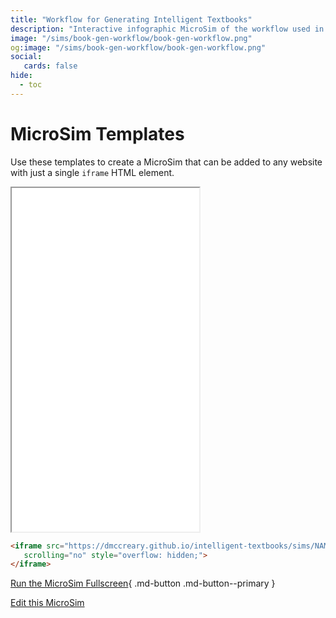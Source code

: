 ```yaml
---
title: "Workflow for Generating Intelligent Textbooks"
description: "Interactive infographic MicroSim of the workflow used in intelligent book creation"
image: "/sims/book-gen-workflow/book-gen-workflow.png"
og:image: "/sims/book-gen-workflow/book-gen-workflow.png"
social:
   cards: false
hide:
  - toc
---
```

# MicroSim Templates

Use these templates to create a MicroSim that can
be added to any website with just a single ```iframe``` HTML element.

<iframe src="./main.html" height="550px" 
   scrolling="no" style="overflow: hidden;">
</iframe>

```html
<iframe src="https://dmccreary.github.io/intelligent-textbooks/sims/NAME/mains.html" height="450px" 
   scrolling="no" style="overflow: hidden;">
</iframe>
```

[Run the MicroSim Fullscreen](./main.html){ .md-button .md-button--primary }

[Edit this MicroSim](https://editor.p5js.org/dmccreary/sketches/dJq4nTXE4)